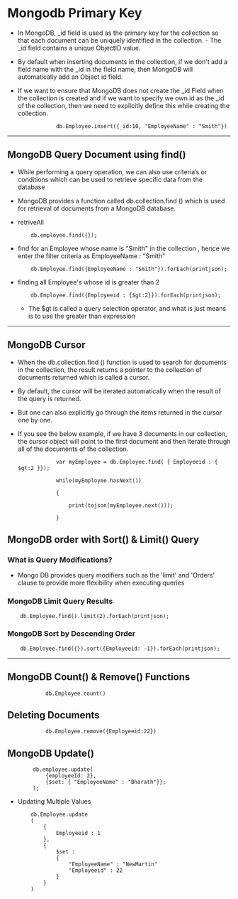 #	Mongodb Primary Key

-	In MongoDB, _id field is used as the primary key for the collection so that each document can be uniquely identified in the collection. -	The _id field contains a unique ObjectID value.
-	By default when inserting documents in the collection, if we don't add a field name with the _id in the field name, then MongoDB will automatically add an Object id field.
-	If we want to ensure that MongoDB does not create the _id Field when the collection is created and if we want to specify we own id as the _id of the collection, then we need to explicitly define this while creating the collection.

				
					
					db.Employee.insert({_id:10, "EmployeeName" : "Smith"})

					
-----------------------------------

##	MongoDB Query Document using find() 


-	While performing a query operation, we can also use criteria’s or conditions which can be used to retrieve specific data from the database
-	MongoDB provides a function called db.collection.find () which is used for retrieval of documents from a MongoDB database.

	
-	retriveAll

			db.employee.find({});

-	find for an Employee whose name is "Smith" in the collection , hence we enter the filter criteria as EmployeeName : "Smith"			

			db.Employee.find({EmployeeName : "Smith"}).forEach(printjson);

-	finding all Employee's whose id is greater than 2	

			db.Employee.find({Employeeid : {$gt:2}}).forEach(printjson);
			
	-	The $gt is called a query selection operator, and what is just means is to use the greater than expression
	
------------------------------------------------	
	
##	MongoDB Cursor 
	
-	When the db.collection.find () function is used to search for documents in the collection, the result returns a pointer to the collection of documents returned which is called a cursor.

-	By default, the cursor will be iterated automatically when the result of the query is returned. 
-	But one can also explicitly go through the items returned in the cursor one by one. 
-	If you see the below example, if we have 3 documents in our collection, the cursor object will point to the first document and then iterate through all of the documents of the collection.
			
				
					var myEmployee = db.Employee.find( { Employeeid : { $gt:2 }});

					while(myEmployee.hasNext())
					
					{

						print(tojson(myEmployee.next()));
					
					}

##	MongoDB order with Sort() & Limit() Query

###	What is Query Modifications?

-	Mongo DB provides query modifiers such as the 'limit' and 'Orders' clause to provide more flexibility when executing queries


###	MongoDB Limit Query Results
	
	
		db.Employee.find().limit(2).forEach(printjson);

###	MongoDB Sort by Descending Order
		
		
		db.Employee.find({}).sort({Employeeid: -1}).forEach(printjson);

--------------------------------------------
##	MongoDB Count() & Remove() Functions


				db.Employee.count()


##	Deleting Documents


				db.Employee.remove({Employeeid:22})

				
## MongoDB Update() 


			db.employee.update(
				{employeeId: 2},
				{$set: { "EmployeeName" : "Bharath"}};
			);

-	Updating Multiple Values
	
		
			
			db.Employee.update
			(
				{
					Employeeid : 1
				},
				{
					$set :
					{
						"EmployeeName" : "NewMartin"
						"Employeeid" : 22
					}
				}
			)

























